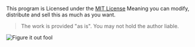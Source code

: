 This program is Licensed under the [MIT License](https://tldrlegal.com/license/mit-license) Meaning you can modify, distribute and sell this as much as you want. 

> The work is provided "as is". You may not hold the author liable.


![Figure it out fool](https://i.imgur.com/HlTilNF.png)

